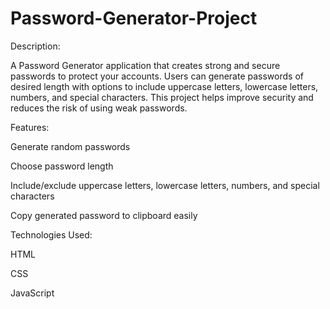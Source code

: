 # Password-Generator-Project

Description:

A Password Generator application that creates strong and secure passwords to protect your accounts. Users can generate passwords of desired length with options to include uppercase letters, lowercase letters, numbers, and special characters. This project helps improve security and reduces the risk of using weak passwords.

Features:

Generate random passwords

Choose password length

Include/exclude uppercase letters, lowercase letters, numbers, and special characters

Copy generated password to clipboard easily

Technologies Used:

HTML

CSS

JavaScript
